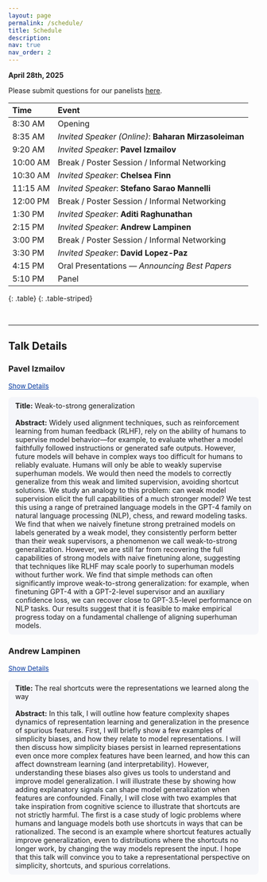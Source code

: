 ```yaml
---
layout: page
permalink: /schedule/
title: Schedule
description:
nav: true
nav_order: 2
---
```


**April 28th, 2025**

Please submit questions for our panelists <a href="https://docs.google.com/forms/d/e/1FAIpQLSenmiDfMDOTwh5YZTLcAl8_i9JHtgquENu96XVL5WsCpt7NPQ/viewform?usp=header">here</a>.

| Time    | Event |
| :------ | :--------------------------------------------------------------- |
| 8:30 AM | Opening |
| 8:35 AM | *Invited Speaker (Online)*: **Baharan Mirzasoleiman** |
| 9:20 AM | *Invited Speaker*: **Pavel Izmailov** |
| 10:00 AM | Break / Poster Session / Informal Networking |
| 10:30 AM | *Invited Speaker*: **Chelsea Finn** |
| 11:15 AM | *Invited Speaker*: **Stefano Sarao Mannelli** |
| 12:00 PM | Break / Poster Session / Informal Networking |
| 1:30 PM | *Invited Speaker*: **Aditi Raghunathan** |
| 2:15 PM | *Invited Speaker*: **Andrew Lampinen** |
| 3:00 PM | Break / Poster Session / Informal Networking |
| 3:30 PM | *Invited Speaker*: **David Lopez-Paz** |
| 4:15 PM | Oral Presentations — *Announcing Best Papers* |
| 5:10 PM | Panel |
{: .table}
{: .table-striped}

<br>

---

## Talk Details

### Pavel Izmailov
<a href="#" onclick="var el = document.getElementById('izmailov-abstract'); el.classList.toggle('open'); this.innerText = el.classList.contains('open') ? 'Hide Details' : 'Show Details'; return false;" style="font-size:0.95em; color:#00369f; text-decoration:underline;">Show Details</a>
<div id="izmailov-abstract" class="abstract hidden" style="margin:0.5em 0; padding:0.7em 1em; background:rgba(0,54,159,0.03); border-radius:8px;">
<strong>Title:</strong> Weak-to-strong generalization<br><br>
<strong>Abstract:</strong> Widely used alignment techniques, such as reinforcement learning from human feedback (RLHF), rely on the ability of humans to supervise model behavior—for example, to evaluate whether a model faithfully followed instructions or generated safe outputs. However, future models will behave in complex ways too difficult for humans to reliably evaluate. Humans will only be able to weakly supervise superhuman models. We would then need the models to correctly generalize from this weak and limited supervision, avoiding shortcut solutions. We study an analogy to this problem: can weak model supervision elicit the full capabilities of a much stronger model? We test this using a range of pretrained language models in the GPT-4 family on natural language processing (NLP), chess, and reward modeling tasks. We find that when we naively finetune strong pretrained models on labels generated by a weak model, they consistently perform better than their weak supervisors, a phenomenon we call weak-to-strong generalization. However, we are still far from recovering the full capabilities of strong models with naive finetuning alone, suggesting that techniques like RLHF may scale poorly to superhuman models without further work. We find that simple methods can often significantly improve weak-to-strong generalization: for example, when finetuning GPT-4 with a GPT-2-level supervisor and an auxiliary confidence loss, we can recover close to GPT-3.5-level performance on NLP tasks. Our results suggest that it is feasible to make empirical progress today on a fundamental challenge of aligning superhuman models.
</div>

### Andrew Lampinen
<a href="#" onclick="var el = document.getElementById('lampinen-abstract'); el.classList.toggle('open'); this.innerText = el.classList.contains('open') ? 'Hide Details' : 'Show Details'; return false;" style="font-size:0.95em; color:#00369f; text-decoration:underline;">Show Details</a>
<div id="lampinen-abstract" class="abstract hidden" style="margin:0.5em 0; padding:0.7em 1em; background:rgba(0,54,159,0.03); border-radius:8px;">
<strong>Title:</strong> The real shortcuts were the representations we learned along the way<br><br>
<strong>Abstract:</strong> In this talk, I will outline how feature complexity shapes dynamics of representation learning and generalization in the presence of spurious features. First, I will briefly show a few examples of simplicity biases, and how they relate to model representations. I will then discuss how simplicity biases persist in learned representations even once more complex features have been learned, and how this can affect downstream learning (and interpretability). However, understanding these biases also gives us tools to understand and improve model generalization. I will illustrate these by showing how adding explanatory signals can shape model generalization when features are confounded. Finally, I will close with two examples that take inspiration from cognitive science to illustrate that shortcuts are not strictly harmful. The first is a case study of logic problems where humans and language models both use shortcuts in ways that can be rationalized. The second is an example where shortcut features actually improve generalization, even to distributions where the shortcuts no longer work, by changing the way models represent the input. I hope that this talk will convince you to take a representational perspective on simplicity, shortcuts, and spurious correlations.
</div>
